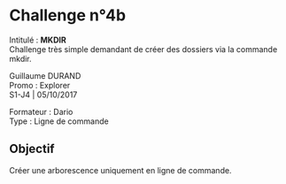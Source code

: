 # Challenge n°4b
Intitulé : **MKDIR**  
Challenge très simple demandant de créer des dossiers via la commande mkdir.

Guillaume DURAND  
Promo : Explorer  
S1-J4 | 05/10/2017

Formateur : Dario  
Type : Ligne de commande

## Objectif
Créer une arborescence uniquement en ligne de commande.
